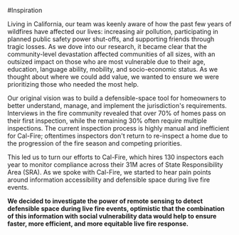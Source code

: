 #Inspiration

Living in California, our team was keenly aware of how the past few years of wildfires have affected our lives: increasing air pollution, participating in planned public safety power shut-offs, and supporting friends through tragic losses. As we dove into our research, it became clear that the community-level devastation affected communities of all sizes, with an outsized impact on those who are most vulnerable due to their age, education, language ability, mobility, and socio-economic status. As we thought about where we could add value, we wanted to ensure we were prioritizing those who needed the most help. 

Our original vision was to build a defensible-space tool for homeowners to better understand, manage, and implement the jurisdiction's requirements. Interviews in the fire community revealed that over 70% of homes pass on their first inspection, while the remaining 30% often require multiple inspections. The current inspection process is highly manual and inefficient for Cal-Fire; oftentimes inspectors don't return to re-inspect a home due to the progression of the fire season and competing priorities.

This led us to turn our efforts to Cal-Fire, which hires 130 inspectors each year to monitor compliance across their 31M acres of State Responsibility Area (SRA). As we spoke with Cal-Fire, we started to hear pain points around information accessibility and defensible space during live fire events.  

**We decided to investigate the power of remote sensing to detect defensible space during live fire events, optimistic that the combination of this information with social vulnerability data would help to ensure faster, more efficient, and more equitable live fire response.**
